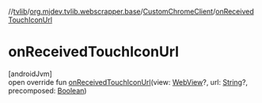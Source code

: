 //[tvlib](../../../index.md)/[org.mjdev.tvlib.webscrapper.base](../index.md)/[CustomChromeClient](index.md)/[onReceivedTouchIconUrl](on-received-touch-icon-url.md)

# onReceivedTouchIconUrl

[androidJvm]\
open override fun [onReceivedTouchIconUrl](on-received-touch-icon-url.md)(view: [WebView](https://developer.android.com/reference/kotlin/android/webkit/WebView.html)?, url: [String](https://kotlinlang.org/api/latest/jvm/stdlib/kotlin/-string/index.html)?, precomposed: [Boolean](https://kotlinlang.org/api/latest/jvm/stdlib/kotlin/-boolean/index.html))
